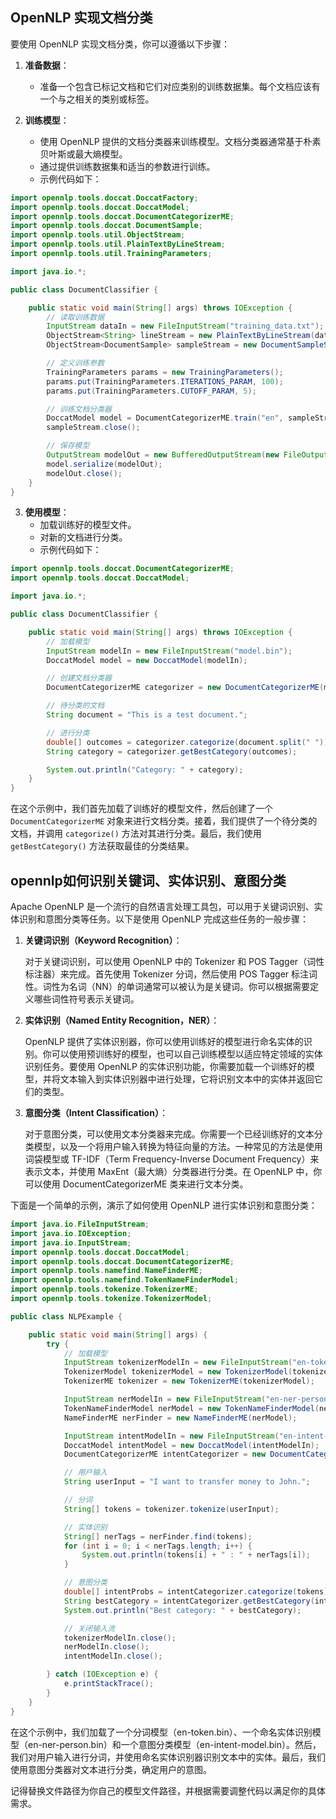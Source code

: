 ## OpenNLP 实现文档分类
要使用 OpenNLP 实现文档分类，你可以遵循以下步骤：

1. **准备数据**：
    - 准备一个包含已标记文档和它们对应类别的训练数据集。每个文档应该有一个与之相关的类别或标签。

2. **训练模型**：
    - 使用 OpenNLP 提供的文档分类器来训练模型。文档分类器通常基于朴素贝叶斯或最大熵模型。
    - 通过提供训练数据集和适当的参数进行训练。
    - 示例代码如下：

```java
import opennlp.tools.doccat.DoccatFactory;
import opennlp.tools.doccat.DoccatModel;
import opennlp.tools.doccat.DocumentCategorizerME;
import opennlp.tools.doccat.DocumentSample;
import opennlp.tools.util.ObjectStream;
import opennlp.tools.util.PlainTextByLineStream;
import opennlp.tools.util.TrainingParameters;

import java.io.*;

public class DocumentClassifier {

    public static void main(String[] args) throws IOException {
        // 读取训练数据
        InputStream dataIn = new FileInputStream("training_data.txt");
        ObjectStream<String> lineStream = new PlainTextByLineStream(dataIn, "UTF-8");
        ObjectStream<DocumentSample> sampleStream = new DocumentSampleStream(lineStream);

        // 定义训练参数
        TrainingParameters params = new TrainingParameters();
        params.put(TrainingParameters.ITERATIONS_PARAM, 100);
        params.put(TrainingParameters.CUTOFF_PARAM, 5);

        // 训练文档分类器
        DoccatModel model = DocumentCategorizerME.train("en", sampleStream, params, new DoccatFactory());
        sampleStream.close();

        // 保存模型
        OutputStream modelOut = new BufferedOutputStream(new FileOutputStream("model.bin"));
        model.serialize(modelOut);
        modelOut.close();
    }
}
```

3. **使用模型**：
    - 加载训练好的模型文件。
    - 对新的文档进行分类。
    - 示例代码如下：

```java
import opennlp.tools.doccat.DocumentCategorizerME;
import opennlp.tools.doccat.DoccatModel;

import java.io.*;

public class DocumentClassifier {

    public static void main(String[] args) throws IOException {
        // 加载模型
        InputStream modelIn = new FileInputStream("model.bin");
        DoccatModel model = new DoccatModel(modelIn);

        // 创建文档分类器
        DocumentCategorizerME categorizer = new DocumentCategorizerME(model);

        // 待分类的文档
        String document = "This is a test document.";

        // 进行分类
        double[] outcomes = categorizer.categorize(document.split(" "));
        String category = categorizer.getBestCategory(outcomes);

        System.out.println("Category: " + category);
    }
}
```

在这个示例中，我们首先加载了训练好的模型文件，然后创建了一个 `DocumentCategorizerME` 对象来进行文档分类。接着，我们提供了一个待分类的文档，并调用 `categorize()` 方法对其进行分类。最后，我们使用 `getBestCategory()` 方法获取最佳的分类结果。

##  opennlp如何识别关键词、实体识别、意图分类
Apache OpenNLP 是一个流行的自然语言处理工具包，可以用于关键词识别、实体识别和意图分类等任务。以下是使用 OpenNLP 完成这些任务的一般步骤：

1. **关键词识别（Keyword Recognition）**：

   对于关键词识别，可以使用 OpenNLP 中的 Tokenizer 和 POS Tagger（词性标注器）来完成。首先使用 Tokenizer 分词，然后使用 POS Tagger 标注词性。词性为名词（NN）的单词通常可以被认为是关键词。你可以根据需要定义哪些词性符号表示关键词。

2. **实体识别（Named Entity Recognition，NER）**：

   OpenNLP 提供了实体识别器，你可以使用训练好的模型进行命名实体的识别。你可以使用预训练好的模型，也可以自己训练模型以适应特定领域的实体识别任务。要使用 OpenNLP 的实体识别功能，你需要加载一个训练好的模型，并将文本输入到实体识别器中进行处理，它将识别文本中的实体并返回它们的类型。

3. **意图分类（Intent Classification）**：

   对于意图分类，可以使用文本分类器来完成。你需要一个已经训练好的文本分类模型，以及一个将用户输入转换为特征向量的方法。一种常见的方法是使用词袋模型或 TF-IDF（Term Frequency-Inverse Document Frequency）来表示文本，并使用 MaxEnt（最大熵）分类器进行分类。在 OpenNLP 中，你可以使用 DocumentCategorizerME 类来进行文本分类。

下面是一个简单的示例，演示了如何使用 OpenNLP 进行实体识别和意图分类：

```java
import java.io.FileInputStream;
import java.io.IOException;
import java.io.InputStream;
import opennlp.tools.doccat.DoccatModel;
import opennlp.tools.doccat.DocumentCategorizerME;
import opennlp.tools.namefind.NameFinderME;
import opennlp.tools.namefind.TokenNameFinderModel;
import opennlp.tools.tokenize.TokenizerME;
import opennlp.tools.tokenize.TokenizerModel;

public class NLPExample {

    public static void main(String[] args) {
        try {
            // 加载模型
            InputStream tokenizerModelIn = new FileInputStream("en-token.bin");
            TokenizerModel tokenizerModel = new TokenizerModel(tokenizerModelIn);
            TokenizerME tokenizer = new TokenizerME(tokenizerModel);

            InputStream nerModelIn = new FileInputStream("en-ner-person.bin");
            TokenNameFinderModel nerModel = new TokenNameFinderModel(nerModelIn);
            NameFinderME nerFinder = new NameFinderME(nerModel);

            InputStream intentModelIn = new FileInputStream("en-intent-model.bin");
            DoccatModel intentModel = new DoccatModel(intentModelIn);
            DocumentCategorizerME intentCategorizer = new DocumentCategorizerME(intentModel);

            // 用户输入
            String userInput = "I want to transfer money to John.";

            // 分词
            String[] tokens = tokenizer.tokenize(userInput);

            // 实体识别
            String[] nerTags = nerFinder.find(tokens);
            for (int i = 0; i < nerTags.length; i++) {
                System.out.println(tokens[i] + " : " + nerTags[i]);
            }

            // 意图分类
            double[] intentProbs = intentCategorizer.categorize(tokens);
            String bestCategory = intentCategorizer.getBestCategory(intentProbs);
            System.out.println("Best category: " + bestCategory);

            // 关闭输入流
            tokenizerModelIn.close();
            nerModelIn.close();
            intentModelIn.close();

        } catch (IOException e) {
            e.printStackTrace();
        }
    }
}
```

在这个示例中，我们加载了一个分词模型（en-token.bin）、一个命名实体识别模型（en-ner-person.bin）和一个意图分类模型（en-intent-model.bin）。然后，我们对用户输入进行分词，并使用命名实体识别器识别文本中的实体。最后，我们使用意图分类器对文本进行分类，确定用户的意图。

记得替换文件路径为你自己的模型文件路径，并根据需要调整代码以满足你的具体需求。